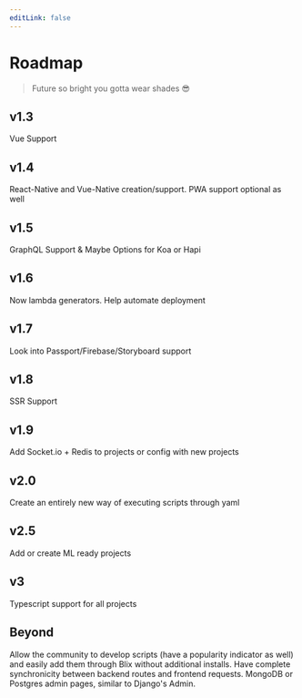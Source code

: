 ```yaml
---
editLink: false
---
```


# Roadmap
> Future so bright you gotta wear shades 😎

## v1.3
Vue Support

## v1.4 
React-Native and Vue-Native creation/support. PWA support optional as well

## v1.5 
GraphQL Support & Maybe Options for Koa or Hapi

## v1.6
Now lambda generators. Help automate deployment

## v1.7
Look into Passport/Firebase/Storyboard support

## v1.8
SSR Support

## v1.9
Add Socket.io + Redis to projects or config with new projects

## v2.0
Create an entirely new way of executing scripts through yaml

## v2.5
Add or create ML ready projects

## v3
Typescript support for all projects

## Beyond
Allow the community to develop scripts (have a popularity indicator as well) and easily add them through Blix without additional installs. 
Have complete synchronicity between backend routes and frontend requests.
MongoDB or Postgres admin pages, similar to Django's Admin.